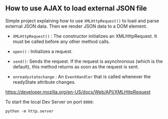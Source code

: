 ## How to use AJAX to load external JSON file

Simple project explaining how to use `XMLHttpRequest()` to load and parse external JSON data.
Then we render JSON data to a DOM element.

- `XMLHttpRequest()` : The constructor initializes an XMLHttpRequest. It must be called before any other method calls.

- `open()` : Initializes a request.

- `send()`: Sends the request. If the request is asynchronous (which is the default), this method returns as soon as the request is sent.

- `onreadystatechange` : An `EventHandler` that is called whenever the readyState attribute changes.

https://developer.mozilla.org/en-US/docs/Web/API/XMLHttpRequest

To start the local Dev Server on port `8000`:

`python -m http.server`
